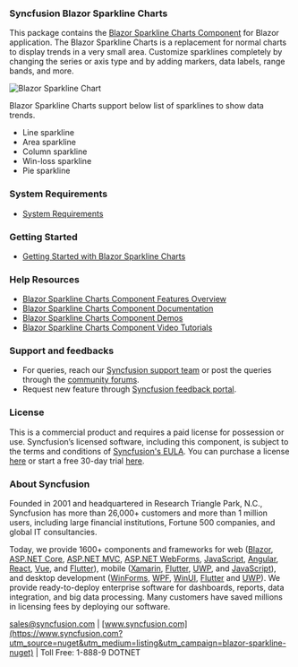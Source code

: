 ### Syncfusion Blazor Sparkline Charts

This package contains the [Blazor Sparkline Charts Component](https://www.syncfusion.com/blazor-components/blazor-sparkline?utm_source=nuget&utm_medium=listing&utm_campaign=blazor-sparkline-nuget) for Blazor application. The Blazor Sparkline Charts is a replacement for normal charts to display trends in a very small area. Customize sparklines completely by changing the series or axis type and by adding markers, data labels, range bands, and more.

![Blazor Sparkline Chart](https://raw.githubusercontent.com/SyncfusionExamples/nuget-img/master/blazor/blazor-sparkline-chart.png)

Blazor Sparkline Charts support below list of sparklines to show data trends.
* Line sparkline
* Area sparkline
* Column sparkline
* Win-loss sparkline
* Pie sparkline

### System Requirements

* [System Requirements](https://blazor.syncfusion.com/documentation/system-requirements?utm_source=nuget&utm_medium=listing&utm_campaign=blazor-sparkline-nuget)

### Getting Started

* [Getting Started with Blazor Sparkline Charts](https://blazor.syncfusion.com/documentation/sparkline/getting-started?utm_source=nuget&utm_medium=listing&utm_campaign=blazor-sparkline-nuget)

### Help Resources

* [Blazor Sparkline Charts Component Features Overview](https://www.syncfusion.com/blazor-components/blazor-sparkline?utm_source=nuget&utm_medium=listing&utm_campaign=blazor-sparkline-nuget)
* [Blazor Sparkline Charts Component Documentation](https://blazor.syncfusion.com/documentation/sparkline/getting-started?utm_source=nuget&utm_medium=listing&utm_campaign=blazor-sparkline-nuget)
* [Blazor Sparkline Charts Component Demos](https://blazor.syncfusion.com/demos/sparkline/default-functionalities?utm_source=nuget&utm_medium=listing&utm_campaign=blazor-sparkline-nuget)
* [Blazor Sparkline Charts Component Video Tutorials](https://www.syncfusion.com/tutorial-videos/blazor/sparkline-chart?utm_source=nuget&utm_medium=listing&utm_campaign=blazor-sparkline-nuget)

### Support and feedbacks

* For queries, reach our [Syncfusion support team](https://www.syncfusion.com/support/directtrac/incidents/newincident?utm_source=nuget&utm_medium=listing&utm_campaign=blazor-sparkline-nuget) or post the queries through the [community forums](https://www.syncfusion.com/forums/blazor-components?utm_source=nuget&utm_medium=listing&utm_campaign=blazor-sparkline-nuget). 
* Request new feature through [Syncfusion feedback portal](https://www.syncfusion.com/feedback/blazor-components?utm_source=nuget&utm_medium=listing&utm_campaign=blazor-sparkline-nuget).


### License

This is a commercial product and requires a paid license for possession or use. Syncfusion’s licensed software, including this component, is subject to the terms and conditions of [Syncfusion's EULA](https://www.syncfusion.com/eula/es/?utm_source=nuget&utm_medium=listing&utm_campaign=blazor-sparkline-nuget). You can purchase a license [here]( https://www.syncfusion.com/sales/products?utm_source=nuget&utm_medium=listing&utm_campaign=blazor-sparkline-nuget) or start a free 30-day trial [here](https://www.syncfusion.com/account/manage-trials/start-trials?utm_source=nuget&utm_medium=listing&utm_campaign=blazor-sparkline-nuget).

### About Syncfusion

Founded in 2001 and headquartered in Research Triangle Park, N.C., Syncfusion has more than 26,000+ customers and more than 1 million users, including large financial institutions, Fortune 500 companies, and global IT consultancies.
 
Today, we provide 1600+ components and frameworks for web ([Blazor](https://www.syncfusion.com/blazor-components?utm_source=nuget&utm_medium=listing&utm_campaign=blazor-sparkline-nuget), [ASP.NET Core](https://www.syncfusion.com/aspnet-core-ui-controls?utm_source=nuget&utm_medium=listing&utm_campaign=blazor-sparkline-nuget), [ASP.NET MVC](https://www.syncfusion.com/aspnet-mvc-ui-controls?utm_source=nuget&utm_medium=listing&utm_campaign=blazor-sparkline-nuget), [ASP.NET WebForms](https://www.syncfusion.com/jquery/aspnet-webforms-ui-controls?utm_source=nuget&utm_medium=listing&utm_campaign=blazor-sparkline-nuget), [JavaScript](https://www.syncfusion.com/javascript-ui-controls?utm_source=nuget&utm_medium=listing&utm_campaign=blazor-sparkline-nuget), [Angular](https://www.syncfusion.com/angular-ui-components?utm_source=nuget&utm_medium=listing&utm_campaign=blazor-sparkline-nuget), [React](https://www.syncfusion.com/react-ui-components?utm_source=nuget&utm_medium=listing&utm_campaign=blazor-sparkline-nuget), [Vue](https://www.syncfusion.com/vue-ui-components?utm_source=nuget&utm_medium=listing&utm_campaign=blazor-sparkline-nuget), and [Flutter](https://www.syncfusion.com/flutter-widgets?utm_source=nuget&utm_medium=listing&utm_campaign=blazor-sparkline-nuget)), mobile ([Xamarin](https://www.syncfusion.com/xamarin-ui-controls?utm_source=nuget&utm_medium=listing&utm_campaign=blazor-sparkline-nuget), [Flutter](https://www.syncfusion.com/flutter-widgets?utm_source=nuget&utm_medium=listing&utm_campaign=blazor-sparkline-nuget), [UWP](https://www.syncfusion.com/uwp-ui-controls?utm_source=nuget&utm_medium=listing&utm_campaign=blazor-sparkline-nuget), and [JavaScript](https://www.syncfusion.com/javascript-ui-controls?utm_source=nuget&utm_medium=listing&utm_campaign=blazor-sparkline-nuget)), and desktop development ([WinForms](https://www.syncfusion.com/winforms-ui-controls?utm_source=nuget&utm_medium=listing&utm_campaign=blazor-sparkline-nuget), [WPF](https://www.syncfusion.com/wpf-controls?utm_source=nuget&utm_medium=listing&utm_campaign=blazor-sparkline-nuget), [WinUI](https://www.syncfusion.com/winui-controls?utm_source=nuget&utm_medium=listing&utm_campaign=blazor-sparkline-nuget), [Flutter](https://www.syncfusion.com/flutter-widgets?utm_source=nuget&utm_medium=listing&utm_campaign=blazor-sparkline-nuget) and [UWP](https://www.syncfusion.com/uwp-ui-controls?utm_source=nuget&utm_medium=listing&utm_campaign=blazor-sparkline-nuget)). We provide ready-to-deploy enterprise software for dashboards, reports, data integration, and big data processing. Many customers have saved millions in licensing fees by deploying our software.

[sales@syncfusion.com](mailto:sales@syncfusion.com?Subject=Syncfusion%20Blazor%20-%20NuGet) | [www.syncfusion.com](https://www.syncfusion.com?utm_source=nuget&utm_medium=listing&utm_campaign=blazor-sparkline-nuget) | Toll Free: 1-888-9 DOTNET